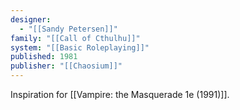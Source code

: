 ```yaml
---
designer:
  - "[[Sandy Petersen]]"
family: "[[Call of Cthulhu]]"
system: "[[Basic Roleplaying]]"
published: 1981
publisher: "[[Chaosium]]"
---
```

Inspiration for [[Vampire: the Masquerade 1e (1991)]].

